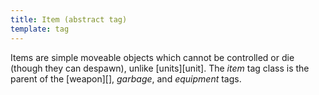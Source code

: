```yaml
---
title: Item (abstract tag)
template: tag
---
```


Items are simple moveable objects which cannot be controlled or die (though they can despawn), unlike [units][unit]. The _item_ tag class is the parent of the [weapon][], _garbage_, and _equipment_ tags.
